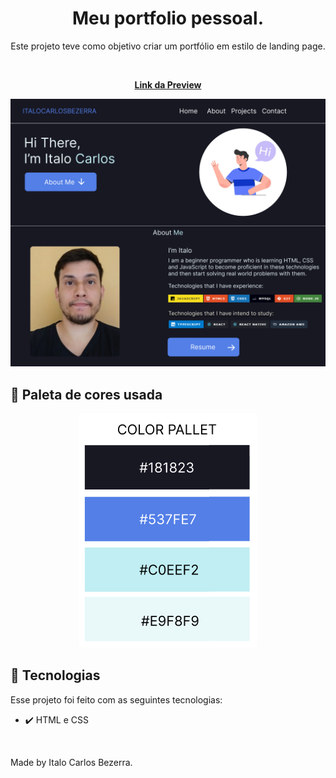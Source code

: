 <h1 align="center"> Meu portfolio pessoal. </h1>

<p align="center">
Este projeto teve como objetivo criar um portfólio em estilo de landing page.
</p>

<br>

<p align="center">
  <a href="https://italo-portfolio.netlify.app/" target="_blank"><strong>Link da Preview</strong></a>
</p>
<p align="center">
  <img alt="Banner do Projeto" src="./github/portfolio.png">
</p>

## 💾 Paleta de cores usada

<p align="center">
  <img alt="Banner do Projeto" src="./github/paleta.png">
</p>

## 🚀 Tecnologias

Esse projeto foi feito com as seguintes tecnologias:

- ✔️ HTML e CSS

<br>

Made by Italo Carlos Bezerra.
